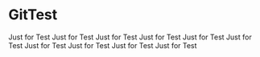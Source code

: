 GitTest
=======

Just for Test
Just for Test
Just for Test
Just for Test
Just for Test
Just for Test
Just for Test
Just for Test
Just for Test
Just for Test
